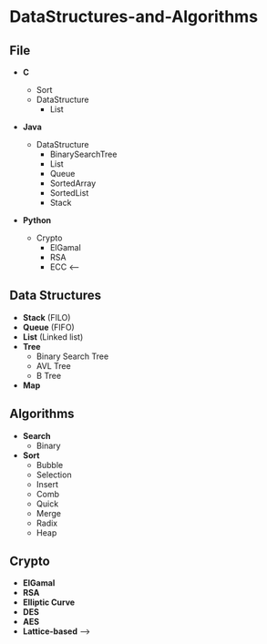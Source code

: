 # DataStructures-and-Algorithms

## File
- __C__
  - Sort
  - DataStructure
    - List
- __Java__
  - DataStructure
    - BinarySearchTree
    - List
    - Queue
    - SortedArray
    - SortedList
    - Stack

- __Python__
  - Crypto
    - ElGamal
    - RSA
    - ECC
<--
## Data Structures
- __Stack__ (FILO)
- __Queue__ (FIFO)
- __List__ (Linked list)
- __Tree__
  - Binary Search Tree
  - AVL Tree
  - B Tree
- __Map__

## Algorithms
- __Search__
  - Binary
- __Sort__
  - Bubble
  - Selection
  - Insert
  - Comb
  - Quick
  - Merge
  - Radix
  - Heap

## Crypto
- __ElGamal__
- __RSA__
- __Elliptic Curve__
- __DES__
- __AES__
- __Lattice-based__
-->
